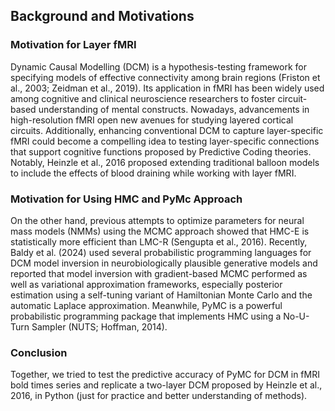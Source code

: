 
## Background and Motivations

### Motivation for Layer fMRI


Dynamic Causal Modelling (DCM) is a hypothesis-testing framework for specifying models of effective connectivity among brain regions (Friston et al., 2003; Zeidman et al., 2019). Its application in fMRI has been widely used among cognitive and clinical neuroscience researchers to foster circuit-based understanding of mental constructs. Nowadays, advancements in high-resolution fMRI open new avenues for studying layered cortical circuits. Additionally, enhancing conventional DCM to capture layer-specific fMRI could become a compelling idea to testing layer-specific connections that support cognitive functions proposed by Predictive Coding theories. Notably, Heinzle et al., 2016 proposed extending traditional balloon models to include the effects of blood draining while working with layer fMRI.

### Motivation for Using HMC and PyMc Approach

On the other hand, previous attempts to optimize parameters for neural mass models (NMMs) using the MCMC approach showed that HMC-E is statistically more efficient than LMC-R (Sengupta et al., 2016). Recently, Baldy et al. (2024) used several probabilistic programming languages for DCM model inversion in neurobiologically plausible generative models and reported that model inversion with gradient-based MCMC performed as well as variational approximation frameworks, especially posterior estimation using a self-tuning variant of Hamiltonian Monte Carlo and the automatic Laplace approximation. 
Meanwhile, PyMC is a powerful probabilistic programming package that implements HMC using a No-U-Turn Sampler (NUTS; Hoffman, 2014). 



### Conclusion

Together, we tried to test the predictive accuracy of PyMC for DCM in fMRI bold times series and replicate a two-layer DCM proposed by Heinzle et al., 2016, in Python (just for practice and better understanding of methods).

